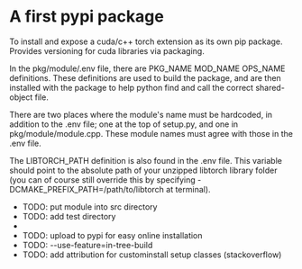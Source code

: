 # A first pypi package

To install and expose a cuda/c++ torch extension as its own pip package. Provides versioning for cuda libraries via packaging.

In the pkg/module/.env file, there are PKG_NAME MOD_NAME OPS_NAME definitions. These definitions are used to build the package, and are then installed with the package to help python find and call the correct shared-object file.

There are two places where the module's name must be hardcoded, in addition to the .env file; one at the top of setup.py, and one in pkg/module/module.cpp. These module names must agree with those in the .env file.

The LIBTORCH_PATH definition is also found in the .env file. This variable should point to the absolute path of your unzipped libtorch library folder (you can of course still override this by specifying -DCMAKE_PREFIX_PATH=/path/to/libtorch at terminal).

- TODO: put module into src directory
- TODO: add test directory
- 
- TODO: upload to pypi for easy online installation
- TODO: --use-feature=in-tree-build
- TODO: add attribution for custominstall setup classes (stackoverflow)

